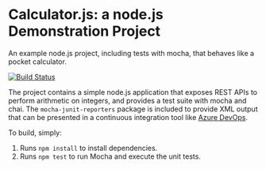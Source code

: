 Calculator.js: a node.js Demonstration Project
==============================================
An example node.js project, including tests with mocha, that behaves like
a pocket calculator.

[![Build Status](https://htorres.visualstudio.com/Parts%20Unlimited/_apis/build/status/chetorman.calculator?branchName=master)](https://htorres.visualstudio.com/Parts%20Unlimited/_build/latest?definitionId=3&branchName=master)

The project contains a simple node.js application that exposes REST APIs
to perform arithmetic on integers, and provides a test suite with mocha
and chai.  The `mocha-junit-reporters` package is included to provide XML
output that can be presented in a continuous integration tool like
[Azure DevOps](https://azure.com/devops).

To build, simply:

1. Runs `npm install` to install dependencies.
2. Runs `npm test` to run Mocha and execute the unit tests.


